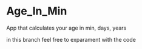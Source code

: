 # Age_In_Min
App that calculates your age in min, days, years

in this branch feel free to exparament with the code
